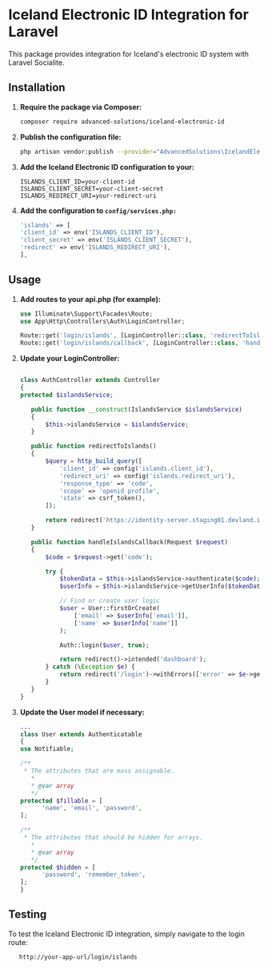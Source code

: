 # Iceland Electronic ID Integration for Laravel

This package provides integration for Iceland's electronic ID system with Laravel Socialite.

## Installation

1. **Require the package via Composer:**

   ```bash
   composer require advanced-solutions/iceland-electronic-id
   ```
2. **Publish the configuration file:**
    ```bash
    php artisan vendor:publish --provider="AdvancedSolutions\IcelandElectronicID\IslandsServiceProvider"
    ```
3. **Add the Iceland Electronic ID configuration to your:**
    ```dotenv
    ISLANDS_CLIENT_ID=your-client-id
    ISLANDS_CLIENT_SECRET=your-client-secret
    ISLANDS_REDIRECT_URI=your-redirect-uri
    ```
4. **Add the configuration to `config/services.php:`**
    ```php
    'islands' => [
    'client_id' => env('ISLANDS_CLIENT_ID'),
    'client_secret' => env('ISLANDS_CLIENT_SECRET'),
    'redirect' => env('ISLANDS_REDIRECT_URI'),
    ],
    ```

## Usage

1. **Add routes to your api.php (for example):**
    ```php
    use Illuminate\Support\Facades\Route;
    use App\Http\Controllers\Auth\LoginController;
    
    Route::get('login/islands', [LoginController::class, 'redirectToIslands']);
    Route::get('login/islands/callback', [LoginController::class, 'handleIslandsCallback']);
    ```
2. **Update your LoginController:**
    ```php

   class AuthController extends Controller
   {
   protected $islandsService;
   
       public function __construct(IslandsService $islandsService)
       {
           $this->islandsService = $islandsService;
       }
   
       public function redirectToIslands()
       {
           $query = http_build_query([
               'client_id' => config('islands.client_id'),
               'redirect_uri' => config('islands.redirect_uri'),
               'response_type' => 'code',
               'scope' => 'openid profile',
               'state' => csrf_token(),
           ]);
   
           return redirect('https://identity-server.staging01.devland.is/connect/authorize?' . $query);
       }
   
       public function handleIslandsCallback(Request $request)
       {
           $code = $request->get('code');
   
           try {
               $tokenData = $this->islandsService->authenticate($code);
               $userInfo = $this->islandsService->getUserInfo($tokenData['access_token']);
   
               // Find or create user logic
               $user = User::firstOrCreate(
                   ['email' => $userInfo['email']],
                   ['name' => $userInfo['name']]
               );
   
               Auth::login($user, true);
   
               return redirect()->intended('dashboard');
           } catch (\Exception $e) {
               return redirect('/login')->withErrors(['error' => $e->getMessage()]);
           }
       }
   }
    ```
3. **Update the User model if necessary:**
    ```php
    ...
    class User extends Authenticatable
    {
    use Notifiable;
    
    /**
     * The attributes that are mass assignable.
       *
       * @var array
       */
    protected $fillable = [
          'name', 'email', 'password',
    ];
    
    /**
     * The attributes that should be hidden for arrays.
       *
       * @var array
       */
    protected $hidden = [
          'password', 'remember_token',
    ];
    }
      ```
   
## Testing

To test the Iceland Electronic ID integration, simply navigate to the login route:
   ```text
      http://your-app-url/login/islands
   ```